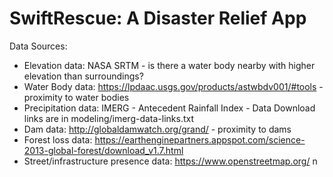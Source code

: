 # SwiftRescue: A Disaster Relief App

Data Sources:

- Elevation data: NASA SRTM - is there a water body nearby with higher elevation than surroundings?
- Water Body data: https://lpdaac.usgs.gov/products/astwbdv001/#tools - proximity to water bodies
- Precipitation data: IMERG - Antecedent Rainfall Index - Data Download links are in modeling/imerg-data-links.txt
- Dam data: http://globaldamwatch.org/grand/ - proximity to dams
- Forest loss data: https://earthenginepartners.appspot.com/science-2013-global-forest/download_v1.7.html
- Street/infrastructure presence data: https://www.openstreetmap.org/
  n
